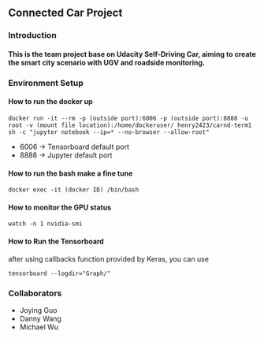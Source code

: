 ## Connected Car Project

### Introduction
#### This is the team project base on Udacity Self-Driving Car, aiming to create the smart city scenario with UGV and roadside monitoring.

### Environment Setup
#### How to run the docker up
```
docker run -it --rm -p (outside port):6006 -p (outside port):8888 -u root -v (mount file location):/home/dockeruser/ henry2423/carnd-term1 sh -c "jupyter notebook --ip=* --no-browser --allow-root"
```

- 6006 -> Tensorboard default port
- 8888 -> Jupyter default port 

#### How to run the bash make a fine tune
```docker exec -it (docker ID) /bin/bash```

#### How to monitor the GPU status
```watch -n 1 nvidia-smi ```

#### How to Run the Tensorboard
after using callbacks function provided by Keras, you can use

```tensorboard --logdir="Graph/"```

### Collaborators
* Joying Guo
* Danny Wang
* Michael Wu
